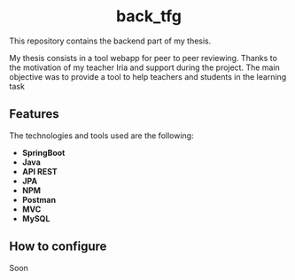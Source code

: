 <h1 align="center">
  back_tfg
</h1>


This repository contains the backend part of my thesis.

My thesis consists in a tool webapp for peer to peer reviewing. Thanks to the motivation of my teacher Iria and support during the project. The main objective was to provide a tool to help teachers and students in the learning task

<h2>
Features
</h2>
The technologies and tools used are the following:


- **SpringBoot**
- **Java**
- **API REST**
- **JPA**
- **NPM**
- **Postman**
- **MVC**
- **MySQL**


<h2>
How to configure
</h2>
Soon
